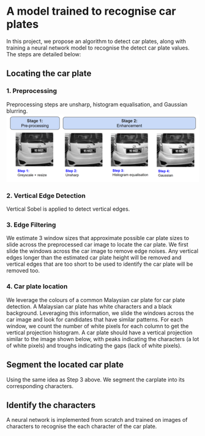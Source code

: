# A model trained to recognise car plates
In this project, we propose an algorithm to detect car plates, along with training a neural network model to recognise the detect car plate values. The steps are detailed below: 

## Locating the car plate 
### 1. Preprocessing 
Preprocessing steps are unsharp, histogram equalisation, and Gaussian blurring. 
![alt text](images/preprocess.png)

### 2. Vertical Edge Detection
Vertical Sobel is applied to detect vertical edges. 

### 3. Edge Filtering
We estimate 3 window sizes that approximate possible car plate sizes to slide across the preprocessed car image to locate the car plate. We first slide the windows across the car image to remove edge noises. Any vertical edges longer than the estimated car plate height will be removed and vertical edges that are too short to be used to identify the car plate will be removed too.

### 4. Car plate location
We leverage the colours of a common Malaysian car plate for car plate detection. A Malaysian car plate has white characters and a black background. Leveraging this information, we slide the windows across the car image and look for candidates that have similar patterns. For each window, we count the number of white pixels for each column to get the vertical projection histogram. A car plate should have a vertical projection similar to the image shown below, with peaks indicating the characters (a lot of white pixels) and troughs indicating the gaps (lack of white pixels). 

## Segment the located car plate 
Using the same idea as Step 3 above. We segment the carplate into its corresponding characters. 

## Identify the characters
A neural network is implemented from scratch and trained on images of characters to recognise the each character of the car plate. 
